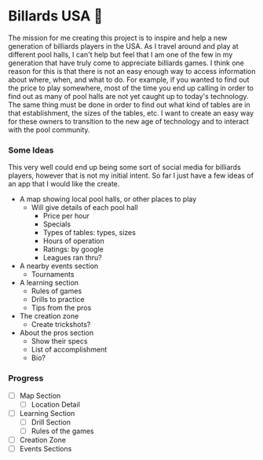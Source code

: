 # Billards USA 🎱
The mission for me creating this project is to inspire and help a new generation of billiards players in the USA. As I travel around and play at different pool halls, I can't help but feel that I am one of the few in my generation that have truly come to appreciate billiards games. I think one reason for this is that there is not an easy enough way to access information about where, when, and what to do. For example, if you wanted to find out the price to play somewhere, most of the time you end up calling in order to find out as many of pool halls are not yet caught up to today's technology. The same thing must be done in order to find out what kind of tables are in that establishment, the sizes of the tables, etc. I want to create an easy way for these owners to transition to the new age of technology and to interact with the pool community.

### Some Ideas

This very well could end up being some sort of social media for billiards players, however that is not my initial intent. So far I just have a few ideas of an app that I would like the create.

- A map showing local pool halls, or other places to play
  - Will give details of each pool hall
    - Price per hour
    - Specials
    - Types of tables: types, sizes
    - Hours of operation
    - Ratings: by google
    - Leagues ran thru?
- A nearby events section
  - Tournaments
- A learning section
  - Rules of games
  - Drills to practice
  - Tips from the pros
- The creation zone
  - Create trickshots?
- About the pros section
  - Show their specs
  - List of accomplishment
  - Bio?

### Progress

- [ ] Map Section
  - [ ] Location Detail
- [ ] Learning Section
  - [ ] Drill Section
  - [ ] Rules of the games
- [ ] Creation Zone
- [ ] Events Sections
